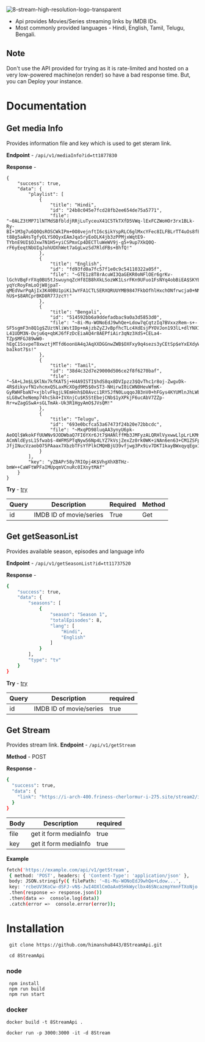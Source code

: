 
![8-stream-high-resolution-logo-transparent](https://github.com/himanshu8443/HayasakaStream/assets/99420590/813cca3a-a3c3-4f40-8a79-df5b866edf68)
 - Api provides Movies/Series streaming links by IMDB IDs.
 - Most commonly provided languages - Hindi, English, Tamil, Telugu, Bengali.
 
## Note 
Don't use the API provided for trying as it is rate-limited and hosted on a very low-powered machine(on render) so have a bad response time. But, you can Deploy your instance.

#  Documentation
## Get media Info
Provides information file and key which is used to get steram link.
 
**Endpoint** - `/api/v1/mediaInfo?id=tt1877830`

**Response** - 
```
{
    "success": true,
    "data": {
        "playlist": [
            {
                "title": "Hindi",
                "id": "24b8c045e7fcd28fb2ee654de75a5771",
                "file": "~0ALZ3tMP71lNTMdSBfbldjRRjLuTyceuX41C5TkTXfD5VWq-lExFCZWoHOr3rx1BLk-Ry-BI+1M3g7u6Q0QsROSCWkIPm+0O8vejnftI6c$ikYspRLC6glMxcYFec8ILFBLrTT4uOs8fE4dx3aDu-t88g5aAHsTgfyOLYS0QyxEAmJqa5ryEoOLK4jb3zPPMjxWqtE9-TYbnE9UI$OJxw7N1H5+yiCSPmxCp4DECTluWeWV9j-g5+9up7XkQ0Q-rF6yEeqtNbUIqJohUOXhWet7aGgLwzSd7RldFBs+8hfQ!"
            },
            {
                "title": "English",
                "id": "fd93fd0a7fc57f1e0c9c54110322a05f",
                "file": "~GTE1z8T8rAcuWI3QaGEKR0oNFlOEr6grKv-lGchVBqFrFXq0BU5tJswuynqZcHf8IB8hXkLSozWK1LsrFKn9UFuo1FsNYq4obBiEA$SKYEqXZ6iKR4PB6wnPpkU$6ZI5pRHPJZIgJAGNKv+RbbDRCGc50wFuraeCa8Mn9Q114FD1Kk1XBBHeafA-yqYcRoyFmLoOjW8jpaT-qMEdVwrPqAjIx3K40BU1piKi3wYFA1CTLSERXQRUUYMB9847FkbOfhlHxchONfrwcja0+NM1-hU$+$8ARCprBKD8R77JzcY!"
            },
            {
                "title": "Bengali",
                "id": "514592bb6a9ddefadbac9a0a3d5853d0",
                "file": "~8i-Mu-WONoEdJ9whQe+Ldow7qCqtzIq7BVxxzRem-s+-SF5sgmF3n8Q1g$ZUztNliWstIDp+mAjzbZyZJvBpfhcTLc4XdEsjPYOVJon193lL+dlYNX1yfJIm1TMMlVEl+illL+C3yG-L41UDM3N-Ovju6q+qbKJ6fFzDcEiaAQ4r8AEPfiAir3qNz3XdS+CELa4-TZp$MFGJ89wW0-hEgC1SsvpeT8xwztjMTfd6oonUA4qJAqXXDGGnwZWB$OXFxy9q4sezs3yCEtSp$eYxEXdyWvzZBp0mT-baIkot7$s!"
            },
            {
                "title": "Tamil",
                "id": "38d4c32d7e29000d506ce2f8f6270baf",
                "file": "~5A+LJm$L$KlNx7kfKAT5j+H4A9ISTI$hdS8qx8DVIpzz3$QvThc1r8oj-ZwgvDk-4R$dikyvfN1vhcmxQ5LaxMcXOgd9M5$0xST3-NHirwI0iCWN0HevWfmK-GyRWHFbaN7+xjblvFkgjL9EmHnh$D8Avci1RYSJfN0LuqqoJB3nV0+hFGys4KYUMlnJhLWbl1k5R3AMNOr-sLG8wCheNemp74hcSk4+IVXnjCu$K5StEbejCNb$1yXPkjF6ucAbV7ZZp-Rr+wZagGSwA+sGLTmAk-Uk3R1HgyAmO$JVsQM!"
            },
            {
                "title": "Telugu",
                "id": "693e0bcfca53a67473f24b20e72bbcdc",
                "file": "~MxqPD98luqAA3ynyU6pk-AeOQl$WkokFfUUWNv9JODWbaQ7FI6YXr6Jt7$HANlffMb3JMFyzALQRHlVyxwwLlpLrLKMmgZr-ACmNldEysL15fwab$-4WFMSPTqNyw56Np4LYZ7kVsjZexZz0rk0WK+iNAn6en63+CM1ZSFpAWMeR5Ync5rZ-JfjINucVzaobO75PAaax7XbzbTFsYfPlkCMQHBjU39vfjwg3Px9iv7DKT1kayBWxqyqEgx1jILeb48eqhhtq8JuhPYqatZ1FqfRtz8IYUOx1mdBokw9dutY!"
            }
        ],
        "key": "yZBAPr58y7RIOpj4K$VhgXhXBTHz-bmW++CaWFtWPFaIMUpqmVCnuRc0IXnytMAf"
    }
}
```

**Try** - [try](https://hayasaka-stream.onrender.com/api/v1/mediaInfo?id=tt1190634)

|Query|Description|Required|Method
|--|--|--|--
|id|IMDB ID of movie/series|True|Get

## Get getSeasonList
Provides available season, episodes and language info

**Endpoint** - `/api/v1/getSeasonList?id=tt11737520`

**Response** - 
```bash
{
    "success": true,
    "data": {
        "seasons": [
            {
                "season": "Season 1",
                "totalEpisodes": 8,
                "lang": [
                    "Hindi",
                    "English"
                ]
            }
        ],
        "type": "tv"
    }
}
```

**Try** -  [try](https://hayasaka-stream.onrender.com/api/v1/getEpisodes?id=tt1190634&season=2&lang=5)

|Query|Description  | required
|--|--| --|
|id|IMDB ID of movie/series  |true


## Get Stream
Provides stream link.
**Endpoint** - `/api/v1/getStream`

**Method** - POST

**Response** - 
```bash
{
  "success": true,
  "data": {
    "link": "https://i-arch-400.friness-cherlormur-i-275.site/stream2/i-arch-400/2e69c15cc905832c1f9f8d93d594b928/MJTMsp1RshGTygnMNRUR2N2MSlnWXZEdMNDZzQWe5MDZzMmdZJTO1R2RWVHZDljekhkSsl1VwYnWtx2cihVT2lVbZJzTX1kMNRVQw0keNdnWqlVeZdVW65ERNFjWUVkeNpmRr5EVVd3TUFVP:1705469597:103.74.72.126:069d121bf24da6b6e19060020f57bfcd8812645bc1f289e36d9cc5381866a015/index.m3u8"
  }
}
```

|Body|Description  | required
|--|--| --|
file|get it form mediaInfo | true
key |get it form mediaInfo |true

**Example**
```bash
fetch('https://example.com/api/v1/getStream',
 { method: 'POST', headers: { 'Content-Type': 'application/json' },
 body: JSON.stringify({ filePath: '~8i-Mu-WONoEdJ9whQe+Ldow...', 
 key: 'rcbeUV3KoCw-dSFJ-vN$-JwI4OXlCmOaAx05HkWyclbx46SNcazmpYmnFTXoNjo' }) }) 
 .then(response => response.json()) 
 .then(data =>  console.log(data)) 
 .catch(error =>  console.error(error));
```

# Installation
  ```
   git clone https://github.com/himanshu8443/8StreamApi.git
  ```

 ```
  cd 8StreamApi
```
 ### node
  ```
   npm install
   npm run build
   npm run start
```
   
###  docker
```
docker build -t 8StreamApi .
```
```
docker run -p 3000:3000 -it -d 8Stream
```
